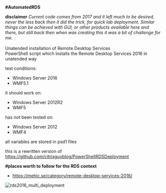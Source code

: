 **#AutomatedRDS**<br>

**disclaimer** *Current code comes from 2017 and it left much to be desired, never the less back then it did the trick, for quick lab deployment. Similar things can be achieved with GUI, or other products available here and there, but still back then when was creating this it was a bit of challenge for me.*<br><br>
Unatended installation of Remote Desktop Services<br>
 PowerShell script which installs the Remote Desktop Services 2016 in unatended way<br>
 
 test conditions:<br>
 - Windows Server 2016<br>
 - WMF5.1<br>

 it should work on:<br>
 - Windows Server 2012R2<br>
 - WMF5<br>

 has not been tested on:<br>
 - Windows Server 2012<br>
 - WMF4<br>

 all variables are stored in psd1 files<br>
 
 this is a rewritten version of https://github.com/citrixguyblog/PowerShellRDSDeployment<br>
 
 **#places worth to follow for the RDS context**<br>
 + https://mehic.se/category/remote-desktop-services-2016/<br>

![rds2016_multi_deployment](https://user-images.githubusercontent.com/28138611/153015202-af021a46-dfe8-4d5e-a5bd-99538c622fc9.gif)
